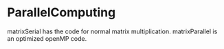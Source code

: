 # ParallelComputing

matrixSerial has the code for normal matrix multiplication.
matrixParallel is an optimized openMP code.
